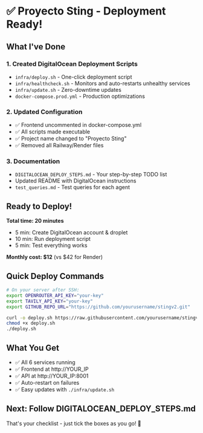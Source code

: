 # ✅ Proyecto Sting - Deployment Ready!

## What I've Done

### 1. **Created DigitalOcean Deployment Scripts**
- `infra/deploy.sh` - One-click deployment script
- `infra/healthcheck.sh` - Monitors and auto-restarts unhealthy services  
- `infra/update.sh` - Zero-downtime updates
- `docker-compose.prod.yml` - Production optimizations

### 2. **Updated Configuration**
- ✅ Frontend uncommented in docker-compose.yml
- ✅ All scripts made executable
- ✅ Project name changed to "Proyecto Sting"
- ✅ Removed all Railway/Render files

### 3. **Documentation**
- `DIGITALOCEAN_DEPLOY_STEPS.md` - Your step-by-step TODO list
- Updated README with DigitalOcean instructions
- `test_queries.md` - Test queries for each agent

## Ready to Deploy!

**Total time: 20 minutes**
- 5 min: Create DigitalOcean account & droplet
- 10 min: Run deployment script
- 5 min: Test everything works

**Monthly cost: $12** (vs $42 for Render)

## Quick Deploy Commands

```bash
# On your server after SSH:
export OPENROUTER_API_KEY="your-key"
export TAVILY_API_KEY="your-key"
export GITHUB_REPO_URL="https://github.com/yourusername/stingv2.git"

curl -o deploy.sh https://raw.githubusercontent.com/yourusername/stingv2/main/infra/deploy.sh
chmod +x deploy.sh
./deploy.sh
```

## What You Get
- ✅ All 6 services running
- ✅ Frontend at http://YOUR_IP
- ✅ API at http://YOUR_IP:8001
- ✅ Auto-restart on failures
- ✅ Easy updates with `./infra/update.sh`

## Next: Follow DIGITALOCEAN_DEPLOY_STEPS.md

That's your checklist - just tick the boxes as you go! 🚀